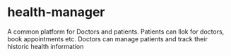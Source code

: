 # health-manager
A common platform for Doctors and patients. Patients can llok for doctors, book appointments etc. Doctors can manage patients and track their historic health information